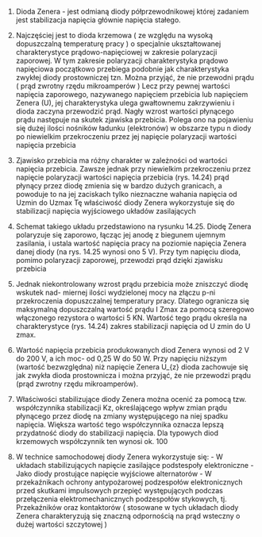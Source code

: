 1. Dioda Zenera - jest odmianą diody półprzewodnikowej której zadaniem jest stabilizacja napięcia głównie napięcia stałego. 

2. Najczęściej jest to dioda krzemowa ( ze względu na wysoką dopuszczalną temperaturę pracy ) o specjalnie ukształtowanej charakterystyce prądowo-napięciowej w zakresie polaryzacji zaporowej. W tym zakresie polaryzacji charakterystyka prądowo napięciowa początkowo przebiega podobnie jak charakterystyka zwykłej diody prostowniczej tzn. Można przyjąć, że nie przewodni prądu ( prąd zwrotny rzędu mikroamperów ) Lecz przy pewnej wartości napięcia zaporowego, nazywanego napięciem przebicia lub napięciem Zenera (U), jej charakterystyka ulega gwałtownemu zakrzywieniu i dioda zaczyna przewodzić prąd. Nagły wzrost wartości płynącego prądu następuje na skutek zjawiska przebicia. Polega ono na pojawieniu się dużej ilości nośników ładunku (elektronów) w obszarze typu n diody po niewielkim przekroczeniu przez jej napięcie polaryzacji wartości napięcia przebicia 

3. Zjawisko przebicia ma różny charakter w zależności od wartości napięcia przebicia. Zawsze jednak przy niewielkim przekroczeniu przez napięcie polaryzacji wartości napięcia przebicia (rys. 14.24) prąd płynący przez diodę zmienia się w bardzo dużych granicach, a powoduje to na jej zaciskach tylko nieznaczne wahania napięcia od Uzmin do Uzmax Tę właściwość diody Zenera wykorzystuje się do stabilizacji napięcia wyjściowego układów zasilających 

4. Schemat takiego układu przedstawiono na rysunku 14.25. Diodę Zenera polaryzuje się zaporowo, łącząc jej anodę z biegunem ujemnym zasilania, i ustala wartość napięcia pracy na poziomie napięcia Zenera danej diody (na rys. 14.25 wynosi ono 5 V). Przy tym napięciu dioda, pomimo polaryzacji zaporowej, przewodzi prąd dzięki zjawisku przebicia 

5. Jednak niekontrolowany wzrost prądu przebicia może zniszczyć diodę wskutek nad- miernej ilości wydzielonej mocy na złączu p-ni przekroczenia dopuszczalnej temperatury pracy. Dlatego ogranicza się maksymalną dopuszczalną wartość prądu I Zmax za pomocą szeregowo włączonego rezystora o wartości 5 KN. Wartość tego prądu określa na charakterystyce (rys. 14.24) zakres stabilizacji napięcia od U zmin do U zmax. 

6. Wartość napięcia przebicia produkowanych diod Zenera wynosi od 2 V do 200 V, a ich moc- od 0,25 W do 50 W. Przy napięciu niższym (wartość bezwzględna) niż napięcie Zenera U_{z} dioda zachowuje się jak zwykła dioda prostownicza i można przyjąć, że nie przewodzi prądu (prąd zwrotny rzędu mikroamperów).

7. Właściwości stabilizujące diody Zenera można ocenić za pomocą tzw. współczynnika stabilizacji Kz, określającego wpływ zmian prądu płynącego przez diodę na zmiany występującego na niej spadku napięcia. Większa wartość tego współczynnika oznacza lepszą przydatność diody do stabilizacji napięcia. Dla typowych diod krzemowych współczynnik ten wynosi ok. 100 

8. W technice samochodowej diody Zenera wykorzystuje się: - W układach stabilizujących napięcie zasilające podstespoły elektroniczne - Jako diody prostujące napięcie wyjściowe alternatorów - W przekaźnikach ochrony antypożarowej podzespołów elektronicznych przed skutkami impulsowych przepięć występujących podczas przełączenia elektromechanicznych podzespołów stykowych, tj. Przekaźników oraz kontaktorów ( stosowane w tych układach diody Zenera charakteryzują się znaczną odpornością na prąd wsteczny o dużej wartości szczytowej )